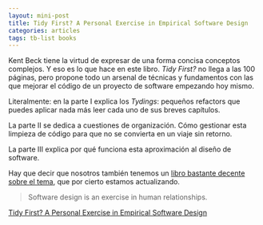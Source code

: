 ```yaml
---
layout: mini-post
title: Tidy First? A Personal Exercise in Empirical Software Design
categories: articles
tags: tb-list books
---
```


Kent Beck tiene la virtud de expresar de una forma concisa conceptos complejos. Y eso es lo que hace en este libro. _Tidy First?_ no llega a las 100 páginas, pero propone todo un arsenal de técnicas y fundamentos con las que mejorar el código de un proyecto de software empezando hoy mismo.

Literalmente: en la parte I explica los _Tydings_: pequeños refactors que puedes aplicar nada más leer cada uno de sus breves capítulos.

La parte II se dedica a cuestiones de organización. Cómo gestionar esta limpieza de código para que no se convierta en un viaje sin retorno.

La parte III explica por qué funciona esta aproximación al diseño de software.

Hay que decir que nosotros también tenemos un [libro bastante decente sobre el tema](https://leanpub.com/refactorcotidiano), que por cierto estamos actualizando.

> Software design is an exercise in human relationships.

[Tidy First? A Personal Exercise in Empirical Software Design](https://www.oreilly.com/library/view/tidy-first/9781098151232/)
